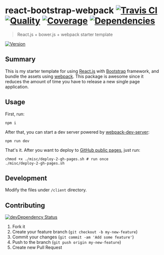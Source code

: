 # react-bootstrap-webpack [![Travis CI][travis-image]][travis-url] [![Quality][codeclimate-image]][codeclimate-url] [![Coverage][coveralls-image]][coveralls-url] [![Dependencies][gemnasium-image]][gemnasium-url]
> React.js + bower.js + webpack starter template

[![Version][npm-image]][npm-url]


## Summary

This is my starter template for using [React.js](http://facebook.github.io/react/) with [Bootstrap](http://getbootstrap.com/) framework, and bundle the assets using [webpack](http://webpack.github.io/docs/tutorials/getting-started/). This package is awesome since it reduces the amount of time you have to release a new single page application.


## Usage

First, run:
```shell
npm i
```

After that, you can start a dev server powered by [webpack-dev-server](http://webpack.github.io/docs/webpack-dev-server.html):

```shell
npm run dev
```

That's it. After you want to deploy to [GitHub public pages](https://help.github.com/articles/what-are-github-pages), just run:

```shell
chmod +x ./misc/deploy-2-gh-pages.sh # run once
./misc/deploy-2-gh-pages.sh
```


## Development

Modify the files under `/client` directory.


## Contributing

[![devDependency Status][david-dm-image]][david-dm-url]

1. Fork it
2. Create your feature branch (`git checkout -b my-new-feature`)
3. Commit your changes (`git commit -am 'Add some feature'`)
4. Push to the branch (`git push origin my-new-feature`)
5. Create new Pull Request


[npm-image]: https://img.shields.io/npm/v/react-bootstrap-webpack.svg
[npm-url]: https://www.npmjs.org/package/react-bootstrap-webpack

[travis-image]: https://travis-ci.org/tomchentw/react-bootstrap-webpack.svg?branch=master
[travis-url]: https://travis-ci.org/tomchentw/react-bootstrap-webpack
[codeclimate-image]: https://img.shields.io/codeclimate/github/tomchentw/react-bootstrap-webpack.svg
[codeclimate-url]: https://codeclimate.com/github/tomchentw/react-bootstrap-webpack
[coveralls-image]: https://img.shields.io/coveralls/tomchentw/react-bootstrap-webpack.svg
[coveralls-url]: https://coveralls.io/r/tomchentw/react-bootstrap-webpack
[gemnasium-image]: https://gemnasium.com/tomchentw/react-bootstrap-webpack.svg
[gemnasium-url]: https://gemnasium.com/tomchentw/react-bootstrap-webpack
[david-dm-image]: https://david-dm.org/tomchentw/react-bootstrap-webpack/dev-status.svg?theme=shields.io
[david-dm-url]: https://david-dm.org/tomchentw/react-bootstrap-webpack#info=devDependencies
